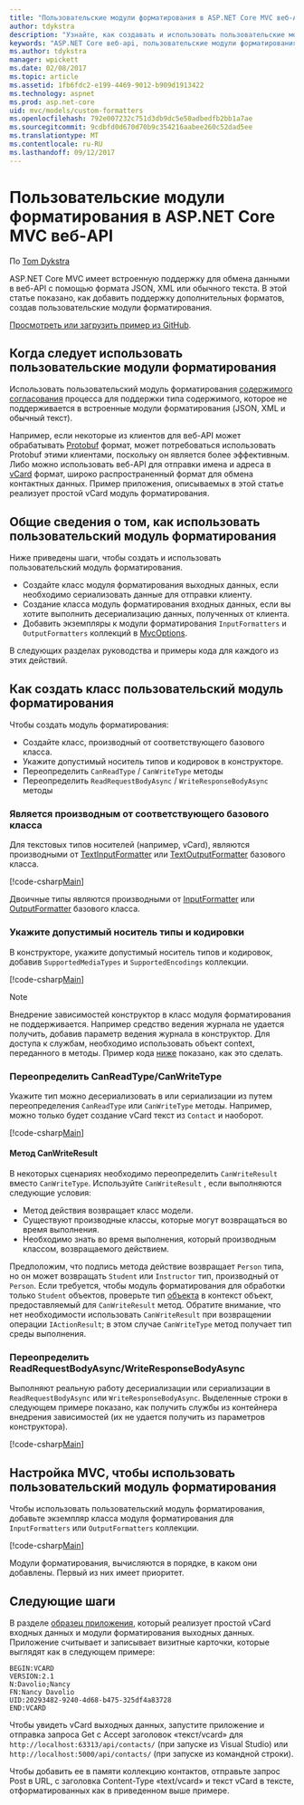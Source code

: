```yaml
---
title: "Пользовательские модули форматирования в ASP.NET Core MVC веб-API"
author: tdykstra
description: "Узнайте, как создавать и использовать пользовательские модули форматирования для веб-API в ASP.NET Core."
keywords: "ASP.NET Core веб-api, пользовательские модули форматирования"
ms.author: tdykstra
manager: wpickett
ms.date: 02/08/2017
ms.topic: article
ms.assetid: 1fb6fdc2-e199-4469-9012-b909d1913422
ms.technology: aspnet
ms.prod: asp.net-core
uid: mvc/models/custom-formatters
ms.openlocfilehash: 792e007232c751d3db9dc5e50adbedfb2bb1a7ae
ms.sourcegitcommit: 9cdbfd0d670d70b9c354216aabee260c52dad5ee
ms.translationtype: MT
ms.contentlocale: ru-RU
ms.lasthandoff: 09/12/2017
---
```

# <a name="custom-formatters-in-aspnet-core-mvc-web-apis"></a>Пользовательские модули форматирования в ASP.NET Core MVC веб-API

По [Tom Dykstra](https://github.com/tdykstra)

ASP.NET Core MVC имеет встроенную поддержку для обмена данными в веб-API с помощью формата JSON, XML или обычного текста. В этой статье показано, как добавить поддержку дополнительных форматов, создав пользовательские модули форматирования.

[Просмотреть или загрузить пример из GitHub](https://github.com/aspnet/Docs/tree/master/aspnetcore/mvc/advanced/custom-formatters/sample).

## <a name="when-to-use-custom-formatters"></a>Когда следует использовать пользовательские модули форматирования

Использовать пользовательский модуль форматирования [содержимого согласования](xref:mvc/models/formatting) процесса для поддержки типа содержимого, которое не поддерживается в встроенные модули форматирования (JSON, XML и обычный текст).

Например, если некоторые из клиентов для веб-API может обрабатывать [Protobuf](https://github.com/google/protobuf) формат, может потребоваться использовать Protobuf этими клиентами, поскольку он является более эффективным.  Либо можно использовать веб-API для отправки имена и адреса в [vCard](https://wikipedia.org/wiki/VCard) формат, широко распространенный формат для обмена контактных данных. Пример приложения, описываемых в этой статье реализует простой vCard модуль форматирования.

## <a name="overview-of-how-to-use-a-custom-formatter"></a>Общие сведения о том, как использовать пользовательский модуль форматирования

Ниже приведены шаги, чтобы создать и использовать пользовательский модуль форматирования.

* Создайте класс модуля форматирования выходных данных, если необходимо сериализовать данные для отправки клиенту.
* Создание класса модуль форматирования входных данных, если вы хотите выполнить десериализацию данных, полученных от клиента. 
* Добавить экземпляры к модули форматирования `InputFormatters` и `OutputFormatters` коллекций в [MvcOptions](https://docs.microsoft.com/aspnet/core/api/microsoft.aspnetcore.mvc.mvcoptions).

В следующих разделах руководства и примеры кода для каждого из этих действий.

## <a name="how-to-create-a-custom-formatter-class"></a>Как создать класс пользовательский модуль форматирования

Чтобы создать модуль форматирования:

* Создайте класс, производный от соответствующего базового класса.
* Укажите допустимый носитель типов и кодировок в конструкторе.
* Переопределить `CanReadType` / `CanWriteType` методы
* Переопределить `ReadRequestBodyAsync` / `WriteResponseBodyAsync` методы
  
### <a name="derive-from-the-appropriate-base-class"></a>Является производным от соответствующего базового класса

Для текстовых типов носителей (например, vCard), являются производными от [TextInputFormatter](https://docs.microsoft.com/aspnet/core/api/microsoft.aspnetcore.mvc.formatters.textinputformatter) или [TextOutputFormatter](https://docs.microsoft.com/aspnet/core/api/microsoft.aspnetcore.mvc.formatters.textoutputformatter) базового класса.

[!code-csharp[Main](custom-formatters/sample/Formatters/VcardOutputFormatter.cs?name=classdef)]

Двоичные типы являются производными от [InputFormatter](https://docs.microsoft.com/aspnet/core/api/microsoft.aspnetcore.mvc.formatters.inputformatter) или [OutputFormatter](https://docs.microsoft.com/aspnet/core/api/microsoft.aspnetcore.mvc.formatters.outputformatter) базового класса.

### <a name="specify-valid-media-types-and-encodings"></a>Укажите допустимый носитель типы и кодировки

В конструкторе, укажите допустимый носитель типов и кодировок, добавив `SupportedMediaTypes` и `SupportedEncodings` коллекции.

[!code-csharp[Main](custom-formatters/sample/Formatters/VcardOutputFormatter.cs?name=ctor&highlight=3,5-6)]

> [!NOTE]  
> Внедрение зависимостей конструктор в класс модуля форматирования не поддерживается. Например средство ведения журнала не удается получить, добавив параметр ведения журнала в конструктор. Для доступа к службам, необходимо использовать объект context, переданного в методы. Пример кода [ниже](#read-write) показано, как это сделать.

### <a name="override-canreadtypecanwritetype"></a>Переопределить CanReadType/CanWriteType 

Укажите тип можно десериализовать в или сериализации из путем переопределения `CanReadType` или `CanWriteType` методы. Например, можно только будет создание vCard текст из `Contact` и наоборот.

[!code-csharp[Main](custom-formatters/sample/Formatters/VcardOutputFormatter.cs?name=canwritetype)]

#### <a name="the-canwriteresult-method"></a>Метод CanWriteResult

В некоторых сценариях необходимо переопределить `CanWriteResult` вместо `CanWriteType`. Используйте `CanWriteResult` , если выполняются следующие условия:

  * Метод действия возвращает класс модели.
  * Существуют производные классы, которые могут возвращаться во время выполнения.
  * Необходимо знать во время выполнения, который производным классом, возвращаемого действием.  

Предположим, что подпись метода действие возвращает `Person` типа, но он может возвращать `Student` или `Instructor` тип, производный от `Person`. Если требуется, чтобы модуль форматирования для обработки только `Student` объектов, проверьте тип [объекта](https://docs.microsoft.com/aspnet/core/api/microsoft.aspnetcore.mvc.formatters.outputformattercanwritecontext#Microsoft_AspNetCore_Mvc_Formatters_OutputFormatterCanWriteContext_Object) в контекст объект, предоставляемый для `CanWriteResult` метод. Обратите внимание, что нет необходимости использовать `CanWriteResult` при возвращении операции `IActionResult`; в этом случае `CanWriteType` метод получает тип среды выполнения.

<a id="read-write"></a>
### <a name="override-readrequestbodyasyncwriteresponsebodyasync"></a>Переопределить ReadRequestBodyAsync/WriteResponseBodyAsync 

Выполняют реальную работу десериализации или сериализации в `ReadRequestBodyAsync` или `WriteResponseBodyAsync`.  Выделенные строки в следующем примере показано, как получить службы из контейнера внедрения зависимостей (их не удается получить из параметров конструктора).

[!code-csharp[Main](custom-formatters/sample/Formatters/VcardOutputFormatter.cs?name=writeresponse&highlight=3-4)]

## <a name="how-to-configure-mvc-to-use-a-custom-formatter"></a>Настройка MVC, чтобы использовать пользовательский модуль форматирования
 
Чтобы использовать пользовательский модуль форматирования, добавьте экземпляр класса модуля форматирования для `InputFormatters` или `OutputFormatters` коллекции.

[!code-csharp[Main](custom-formatters/sample/Startup.cs?name=mvcoptions&highlight=3-4)]

Модули форматирования, вычисляются в порядке, в каком они добавлены. Первый из них имеет приоритет. 

## <a name="next-steps"></a>Следующие шаги

В разделе [образец приложения](https://github.com/aspnet/Docs/tree/master/aspnetcore/mvc/advanced/custom-formatters/sample), который реализует простой vCard входных данных и модули форматирования выходных данных.  Приложение считывает и записывает визитные карточки, которые выглядят как в следующем примере:

```
BEGIN:VCARD
VERSION:2.1
N:Davolio;Nancy
FN:Nancy Davolio
UID:20293482-9240-4d68-b475-325df4a83728
END:VCARD
```

Чтобы увидеть vCard выходных данных, запустите приложение и отправка запроса Get с Accept заголовок «текст/vcard» для `http://localhost:63313/api/contacts/` (при запуске из Visual Studio) или `http://localhost:5000/api/contacts/` (при запуске из командной строки).

Чтобы добавить ее в памяти коллекцию контактов, отправьте запрос Post в URL, с заголовка Content-Type «text/vcard» и текст vCard в тексте, отформатированных как в приведенном выше примере.
